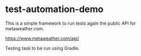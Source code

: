 # test-automation-demo

This is a simple framework to run tests again the public API for metaweather.com.

https://www.metaweather.com/api/

Testing task to be run using Gradle.